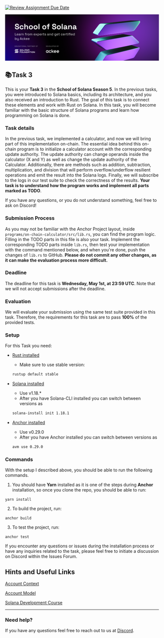 [![Review Assignment Due Date](https://classroom.github.com/assets/deadline-readme-button-24ddc0f5d75046c5622901739e7c5dd533143b0c8e959d652212380cedb1ea36.svg)](https://classroom.github.com/a/VMQjNzs3)

![School of Solana](https://github.com/School-of-Solana/.github/blob/main/assets/Season-5-Banner.png?raw=true)

## 📚Task 3
This is your **Task 3** in the **School of Solana Season 5**. In the previous tasks, you were introduced to Solana basics, including its architecture, and you also received an introduction to Rust. The goal of this task is to connect these elements and work with Rust on Solana. In this task, you will become familiar with the basic structure of Solana programs and learn how programming on Solana is done.

### Task details
In the previous task, we implemented a calculator, and now we will bring part of this implementation on-chain. The essential idea behind this on-chain program is to initialize a calculator account with the corresponding update authority. The update authority can change operands inside the calculator (X and Y) as well as change the update authority of the Calculator. Additionally, there are methods such as addition, subtraction, multiplication, and division that will perform overflow/underflow resilient operations and emit the result into the Solana logs. Finally, we will subscribe to the logs in our test suite to check the correctness of the results. **Your task is to understand how the program works and implement all parts marked as TODO**.

If you have any questions, or you do not understand something, feel free to ask on Discord!

### Submission Process
As you may not be familiar with the Anchor Project layout, inside `programs/on-chain-calculator/src/lib.rs`, you can find the program logic. Filling in the TODO parts in this file is also your task. Implement the corresponding TODO parts inside `lib.rs`, then test your implementation with the command mentioned below, and when you're done, push the changes of `lib.rs` to GitHub. **Please do not commit any other changes, as it can make the evaluation process more difficult.**

### Deadline
The deadline for this task is **Wednesday, May 1st, at 23:59 UTC**. Note that we will not accept submissions after the deadline.

### Evaluation
We will evaluate your submission using the same test suite provided in this task. Therefore, the requirements for this task are to pass **100%** of the provided tests.

### Setup
For this Task you need:
- [Rust installed](https://www.rust-lang.org/tools/install)
    - Make sure to use stable version:
    ```bash
    rustup default stable
    ```
- [Solana installed](https://docs.solana.com/cli/install-solana-cli-tools)
    - Use v1.18.*
    - After you have Solana-CLI installed you can switch between versions as
    ```bash
    solana-install init 1.18.1
    ```

- [Anchor installed](https://www.anchor-lang.com/docs/installation)
    - Use v0.29.0
    - After you have Anchor installed you can switch between versions as
    ```bash
    avm use 0.29.0
    ```

### Commands
With the setup I described above, you should be able to run the following commands.

1. You should have **Yarn** installed as it is one of the steps during **Anchor** installation, so once you clone the repo, you should be able to run:
```
yarn install
```

2. To build the project, run:
```
anchor build
```

3. To test the project, run:
```
anchor test
```

If you encounter any questions or issues during the installation process or have any inquiries related to the task, please feel free to initiate a discussion on Discord within the Issues Forum.

## Hints and Useful Links
[Account Context](https://docs.rs/anchor-lang/latest/anchor_lang/derive.Accounts.html)

[Account Model](https://solana.wiki/zh-cn/docs/account-model/)

[Solana Development Course](https://www.soldev.app/course)


-----

### Need help?
If you have any questions feel free to reach out to us at [Discord](https://discord.gg/z3JVuZyFnp).
